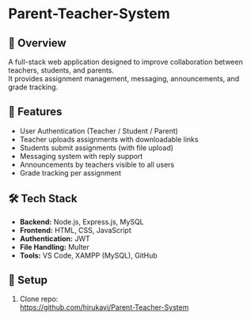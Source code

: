 # Parent-Teacher-System

## 📌 Overview
A full-stack web application designed to improve collaboration between teachers, students, and parents.  
It provides assignment management, messaging, announcements, and grade tracking.

## 🚀 Features
- User Authentication (Teacher / Student / Parent)  
- Teacher uploads assignments with downloadable links  
- Students submit assignments (with file upload)  
- Messaging system with reply support  
- Announcements by teachers visible to all users  
- Grade tracking per assignment  

## 🛠️ Tech Stack
- **Backend:** Node.js, Express.js, MySQL  
- **Frontend:** HTML, CSS, JavaScript  
- **Authentication:** JWT  
- **File Handling:** Multer  
- **Tools:** VS Code, XAMPP (MySQL), GitHub  

## 🔧 Setup
1. Clone repo:  
   https://github.com/hirukavi/Parent-Teacher-System
